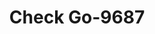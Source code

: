 ---
f_zip-code: 35023
f_state-code: AL
title: Check Go-9687
f_phone: 205-744-3867
f_city-only: Bessemer
f_address: 833 Allison-Bonnett Memorial Dr Ste 101 Bessemer
f_location-unique-id: '9687'
slug: check-go-9687
updated-on: '2024-05-30T13:46:58.046Z'
created-on: '2024-05-30T13:36:59.803Z'
published-on: '2024-05-30T13:54:32.469Z'
f_city-state: cms/city/bessemer-al.md
f_company: cms/company/check-go.md
f_state: cms/state/alabama.md
layout: '[payday-loan].html'
tags: payday-loan
---